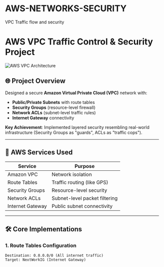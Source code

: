 # AWS-NETWORKS-SECURITY
VPC Traffic flow and security
# AWS VPC Traffic Control & Security Project

![AWS VPC Architecture](https://d1.awsstatic.com/security-center/architecture_diagrams/aws-vpc-architecture.8b739b1f5fe8d8a5f5d5b5d5c5d5b5d5.png)

## 🌐 Project Overview
Designed a secure **Amazon Virtual Private Cloud (VPC)** network with:
- **Public/Private Subnets** with route tables
- **Security Groups** (resource-level firewall)
- **Network ACLs** (subnet-level traffic rules)
- **Internet Gateway** connectivity

**Key Achievement**: Implemented layered security resembling real-world infrastructure (Security Groups as "guards", ACLs as "traffic cops").

---

## 🔧 AWS Services Used
| Service | Purpose |
|---------|---------|
| Amazon VPC | Network isolation |
| Route Tables | Traffic routing (like GPS) |
| Security Groups | Resource-level security |
| Network ACLs | Subnet-level packet filtering |
| Internet Gateway | Public subnet connectivity |

---

## 🛠️ Core Implementations
### 1. Route Tables Configuration
```text
Destination: 0.0.0.0/0 (All internet traffic)  
Target: NextWorkIG (Internet Gateway)  
